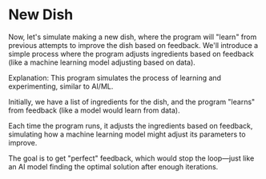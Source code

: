 
# New Dish
Now, let's simulate making a new dish, where the program will "learn" from previous attempts to improve the dish based on feedback. We'll introduce a simple process where the program adjusts ingredients based on feedback (like a machine learning model adjusting based on data).


Explanation:
This program simulates the process of learning and experimenting, similar to AI/ML.

Initially, we have a list of ingredients for the dish, and the program "learns" from feedback (like a model would learn from data).

Each time the program runs, it adjusts the ingredients based on feedback, simulating how a machine learning model might adjust its parameters to improve.

The goal is to get "perfect" feedback, which would stop the loop—just like an AI model finding the optimal solution after enough iterations.

